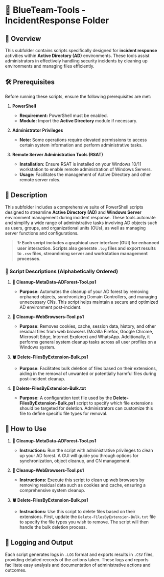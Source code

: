 # 🔵 BlueTeam-Tools - IncidentResponse Folder

## 📝 Overview

This subfolder contains scripts specifically designed for **incident response** activities within **Active Directory (AD)** environments. These tools assist administrators in effectively handling security incidents by cleaning up environments and managing files efficiently.

## 🛠️ Prerequisites

Before running these scripts, ensure the following prerequisites are met:

1. **PowerShell**
   - **Requirement:** PowerShell must be enabled.
   - **Module:** Import the **Active Directory** module if necessary.

2. **Administrator Privileges**
   - **Note:** Some operations require elevated permissions to access certain system information and perform administrative tasks.

3. **Remote Server Administration Tools (RSAT)**
   - **Installation:** Ensure RSAT is installed on your Windows 10/11 workstation to enable remote administration of Windows Servers.
   - **Usage:** Facilitates the management of Active Directory and other remote server roles.

## 📄 Description

This subfolder includes a comprehensive suite of PowerShell scripts designed to streamline **Active Directory (AD)** and **Windows Server** environment management during incident response. These tools automate and simplify a wide range of administrative tasks involving AD objects such as users, groups, and organizational units (OUs), as well as managing server functions and configurations.

> **✨ Each script includes a graphical user interface (GUI) for enhanced user interaction. Scripts also generate `.log` files and export results to `.csv` files, streamlining server and workstation management processes.**

### 📜 Script Descriptions (Alphabetically Ordered)

1. **🧹 Cleanup-MetaData-ADForest-Tool.ps1**  
   - **Purpose:** Automates the cleanup of your AD forest by removing orphaned objects, synchronizing Domain Controllers, and managing unnecessary CNs. This script helps maintain a secure and optimized AD environment post-incident.

2. **🧼 Cleanup-WebBrowsers-Tool.ps1**  
   - **Purpose:** Removes cookies, cache, session data, history, and other residual files from web browsers (Mozilla Firefox, Google Chrome, Microsoft Edge, Internet Explorer) and WhatsApp. Additionally, it performs general system cleanup tasks across all user profiles on a Windows system.

3. **🗑️ Delete-FilesByExtension-Bulk.ps1**  
   - **Purpose:** Facilitates bulk deletion of files based on their extensions, aiding in the removal of unwanted or potentially harmful files during post-incident cleanup.

4. **📑 Delete-FilesByExtension-Bulk.txt**  
   - **Purpose:** A configuration text file used by the **Delete-FilesByExtension-Bulk.ps1** script to specify which file extensions should be targeted for deletion. Administrators can customize this file to define specific file types for removal.

## 🚀 How to Use

1. **🧹 Cleanup-MetaData-ADForest-Tool.ps1**  
   - **Instructions:** Run the script with administrative privileges to clean up your AD forest. A GUI will guide you through options for synchronization, object cleanup, and CN management.

2. **🧼 Cleanup-WebBrowsers-Tool.ps1**  
   - **Instructions:** Execute this script to clean up web browsers by removing residual data such as cookies and cache, ensuring a comprehensive system cleanup.

3. **🗑️ Delete-FilesByExtension-Bulk.ps1**  
   - **Instructions:** Use this script to delete files based on their extensions. First, update the `Delete-FilesByExtension-Bulk.txt` file to specify the file types you wish to remove. The script will then handle the bulk deletion process.

## 📝 Logging and Output

Each script generates logs in `.LOG` format and exports results in `.CSV` files, providing detailed records of the actions taken. These logs and reports facilitate easy analysis and documentation of administrative actions and outcomes.
